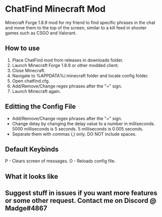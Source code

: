 # ChatFind Minecraft Mod
Minecraft Forge 1.8.9 mod for my friend to find specific phrases in the chat and move them to the top of the screen, similar to a kill feed in shooter games such as CSGO and Valorant.

## How to use
1. Place ChatFind mod from releases in downloads folder.
2. Launch Minecraft Forge 1.8.9 or other modded client.
3. Close Minecraft.
4. Navigate to %APPDATA%/.minecraft folder and locate config folder.
5. Open chatfind.cfg.
6. Add/Remove/Change regex phrases after the "=" sign.
7. Launch Minecraft again. 

## Editting the Config File
* Add/Remove/Change regex phrases after the "=" sign.
* Change delay by changing the delay value to a number in milliseconds. 5000 milliseconds is 5 seconds. 5 milliseconds is 0.005 seconds.
* Separate them with commas (,) only. DO NOT include spaces.

## Default Keybinds
P - Clears screen of messages. 
O - Reloads config file.

## What it looks like


## Suggest stuff in issues if you want more features or some other request. Contact me on Discord @ Madge#4867